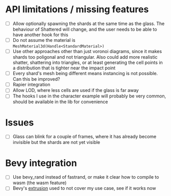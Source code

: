 # API limitations / missing features

- [ ] Allow optionally spawning the shards at the same time as the glass. The behaviour of Shattered will change, and the user needs to be able to have another hook for this
- [ ] Do not assume the material is `MeshMaterial3d(Handle<StandardMaterial>)`
- [ ] Use other approaches other than just voronoi diagrams, since it makes shards too poligonal and not triangular. Also could add more realistic shatter, shattering into triangles, or at least generating the cell points in a distribution that is tighter near the impact point
- [ ] Every shard's mesh being different means instancing is not possible. Can this be improved?
- [ ] Rapier integration
- [ ] Allow LOD, where less cells are used if the glass is far away
- [ ] The hooks I use in the character example will probably be very common, should be available in the lib for convenience

# Issues

- [ ] Glass can blink for a couple of frames, where it has already become invisible but the shards are not yet visible

# Bevy integration

- [ ] Use bevy_rand instead of fastrand, or make it clear how to compile to wasm (the wasm feature)
- [ ] Bevy's [extrusion](https://docs.rs/bevy/latest/bevy/render/mesh/trait.Extrudable.html) used to not cover my use case, see if it works now

